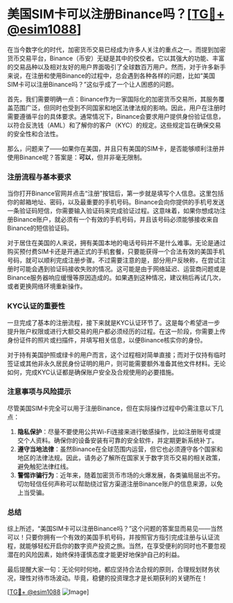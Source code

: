 # 美国SIM卡可以注册Binance吗？[[TG💪+ @esim1088](https://t.me/s/esim1088)]

在当今数字化的时代，加密货币交易已经成为许多人关注的重点之一。而提到加密货币交易平台，Binance（币安）无疑是其中的佼佼者。它以其强大的功能、丰富的交易品种以及相对友好的用户界面吸引了全球数百万用户。然而，对于许多新手来说，在注册和使用Binance的过程中，总会遇到各种各样的问题，比如“美国SIM卡可以注册Binance吗？”这似乎成了一个让人困惑的问题。

首先，我们需要明确一点：Binance作为一家国际化的加密货币交易所，其服务覆盖范围广泛，但同时也受到不同国家和地区法律法规的影响。因此，用户在注册时需要遵循平台的具体要求。通常情况下，Binance会要求用户提供身份验证信息，以符合反洗钱（AML）和了解你的客户（KYC）的规定。这些规定旨在确保交易的安全性和合法性。

那么，问题来了——如果你在美国，并且只有美国的SIM卡，是否能够顺利注册并使用Binance呢？答案是：**可以**，但并非毫无限制。

### 注册流程与基本要求

当你打开Binance官网并点击“注册”按钮后，第一步就是填写个人信息。这里包括你的邮箱地址、密码，以及最重要的手机号码。Binance会向你提供的手机号发送一条验证码短信，你需要输入验证码来完成验证过程。这意味着，如果你想成功注册Binance账户，就必须有一个有效的手机号码，并且该号码必须能够接收来自Binance的短信验证码。

对于居住在美国的人来说，拥有美国本地的电话号码并不是什么难事。无论是通过购买预付费SIM卡还是开通正式的手机套餐，只要能获得一个合法有效的美国手机号码，就可以顺利完成注册步骤。不过需要注意的是，部分用户反映称，在尝试注册时可能会遇到验证码接收失败的情况。这可能是由于网络延迟、运营商问题或是Binance服务器响应缓慢等原因造成的。如果遇到这种情况，建议稍后再试几次，或者更换网络环境重新操作。

### KYC认证的重要性

一旦完成了基本的注册流程，接下来就是KYC认证环节了。这是每个希望进一步提升账户权限或进行大额交易的用户都必须经历的过程。在这一阶段，你需要上传身份证件的照片或扫描件，并填写相关信息，以便Binance核实你的身份。

对于持有美国护照或绿卡的用户而言，这个过程相对简单直接；而对于仅持有临时签证或其他非永久居民身份证明的用户，则可能需要额外准备其他文件材料。无论如何，完成KYC认证都是确保账户安全及合规使用的必要措施。

### 注意事项与风险提示

尽管美国SIM卡完全可以用于注册Binance，但在实际操作过程中仍需注意以下几点：

1. **隐私保护**：尽量不要使用公共Wi-Fi连接来进行敏感操作，比如注册账号或提交个人资料。确保你的设备安装有可靠的安全软件，并定期更新系统补丁。
2. **遵守当地法律**：虽然Binance在全球范围内运营，但它也必须遵守各个国家和地区的法律法规。因此，请务必了解所在国家关于数字货币交易的相关政策，避免触犯法律红线。
3. **警惕诈骗行为**：近年来，随着加密货币市场的火爆发展，各类骗局层出不穷。切勿轻信任何声称可以帮助绕过官方渠道注册Binance账户的信息来源，以免上当受骗。

### 总结

综上所述，“美国SIM卡可以注册Binance吗？”这个问题的答案显而易见——当然可以！只要你拥有一个有效的美国手机号码，并按照官方指引完成注册与认证流程，就能够轻松开启你的数字资产投资之旅。当然，在享受便利的同时也不要忽视潜在的风险因素，始终保持谨慎态度才能更好地保护自己的利益。

最后提醒大家一句：无论何时何地，都应坚持合法合规的原则，合理规划财务状况，理性对待市场波动。毕竟，稳健的投资理念才是长期获利的关键所在！

[[TG💪+ @esim1088](https://t.me/s/esim1088) ![Image](https://i.postimg.cc/4NQfJmqS/Snipaste-2025-05-13-00-14-12.png)]